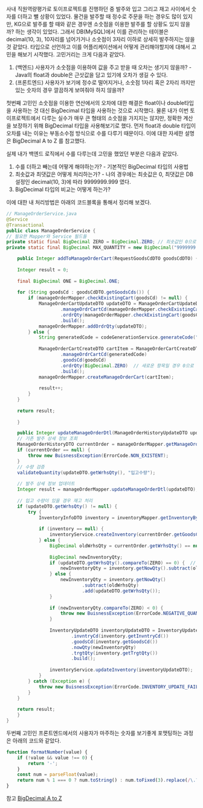 사내 직원역량평가로 토이프로젝트를 진행하던 중 발주와 입고 그리고 재고 사이에서 숫자를 더하고 뺄 상황이 있었다. 물건을 발주할 때 정수로 주문을 하는 경우도 많이 있지만, KG으로 발주를 할 때와 같은 경우엔
소숫점을 이용한 발주를 할 상황도 있지 않을까? 하는 생각이 있었다. 그래서 DB(MySQL)에서 이를 관리하는 테이블은 decimal(10, 3), 10자리를 넘어가거나 소숫점이 3자리 이하로 상세히 발주하지는
않을 것 같았다. 타입으로 선언하고 이를 어플리케이션에서 어떻게 관리해야할지에 대해서 고민을 해보기 시작했다.
고민거리는 크게 다음과 같았다.

1. (백엔드) 사용자가 소숫점을 이용하여 값을 주고 받을 때 오차는 생기지 않을까? - Java의 float과 double은 근삿값을 담고 있기에 오차가 생길 수 있다.
2. (프론트엔드) 사용자가 보기에 정수로 떨어지거나, 소숫점 1자리 혹은 2자리 까지만 있는 숫자의 경우 깔끔하게 보여줘야 하지 않을까?

첫번째 고민인 소숫점을 이용한 연산에서의 오차에 대한 해결은 float이나 double타입을 사용하는 것 대신 BigDecimal 타입을 사용하는 것으로 시작했다. 물론 내가 이번 토이프로젝트에서 다루는 실수가 매우
큰 형태의 소숫점을 가지지는 않지만, 정확한 계산을 보장하기 위해 BigDecimal 타입을 사용해보기로 했다. 먼저 float과 double 타입이 오차를 내는 이유는 부동소수점 방식으로 수를 다루기 때문이다.
이에 대한 자세한 설명은 BigDecimal A to Z 를 참고했다.

실제 내가 백엔드 로직에서 수를 다루는데 고민을 했었던 부분은 다음과 같았다.

1. 수를 더하고 빼는데 어떻게 해야하는가? - 기본적인 BigDecimal 타입의 사용법
2. 최솟값과 최댓값은 어떻게 처리하는가? - 나의 경우에는 최솟값은 0, 최댓값은 DB설정인 decimal(10, 3)에 따라 9999999.999 였다.
3. BigDecimal 타입의 비교는 어떻게 하는가?

이에 대한 내 처리방법은 아래의 코드블록을 통해서 정리해 보겠다.

```java
// ManageOrderService.java
@Service
@Transactional
public class ManageOrderService {
// 필요한 Mapper와 Service 필드들
private static final BigDecimal ZERO = BigDecimal.ZERO; // 최솟값인 0으로 사용하기 위한 상수
private static final BigDecimal MAX_QUANTITY = new BigDecimal("9999999.999"); // 최댓값으로 사용하기 위한 상수, 생성자 선언 방식을보면 알겠지만 문자열로 저장한다.

	public Integer addToManageOrderCart(RequestGoodsCdDTO goodsCdDTO) {  
  
    Integer result = 0;  
  
    final BigDecimal ONE = BigDecimal.ONE;  
  
    for (String goodsCd : goodsCdDTO.getGoodsCds()) {  
        if (manageOrderMapper.checkExistingCart(goodsCd) != null) {  
            ManageOrderCartUpdateDTO updateDTO = ManageOrderCartUpdateDTO.builder()  
                    .manageOrdrCartCd(manageOrderMapper.checkExistingCart(goodsCd).getManageOrdrCartCd())  
                    .ordrQty(manageOrderMapper.checkExistingCart(goodsCd).getOrdrQty().add(ONE))  // 카트에 항목이 존재할 경우 1 증가시키는 로직
                    .build();  
            manageOrderMapper.addOrdrQty(updateDTO);  
        } else {  
            String generatedCode = codeGenerationService.generateCode("CART");  
  
            ManageOrderCartCreateDTO cartItem = ManageOrderCartCreateDTO.builder()  
                    .manageOrdrCartCd(generatedCode)  
                    .goodsCd(goodsCd)  
                    .ordrQty(BigDecimal.ZERO)  // 새로운 항목일 경우 0으로 등록하는 로직
                    .build();  
            manageOrderMapper.createManageOrderCart(cartItem);  
  
            result++;  
        }  
    }  
  
    return result;  
  
	}

	public Integer updateManageOrderDtl(ManageOrderHistoryUpdateDTO updateDTO) {  
    // 기존 발주 상세 정보 조회  
    ManageOrderHistoryDTO currentOrder = manageOrderMapper.getManageOrderDetails(updateDTO.getManageOrdrDtlCd());  
    if (currentOrder == null) {  
        throw new BuisnessException(ErrorCode.NON_EXISTENT);  
    }  
    // 수량 검증  
    validateQuantity(updateDTO.getWrhsQty(), "입고수량");  
  
    // 발주 상세 정보 업데이트  
    Integer result = manageOrderMapper.updateManageOrderDtl(updateDTO);  
  
    // 입고 수량이 있을 경우 재고 처리  
    if (updateDTO.getWrhsQty() != null) {  
        try {  
            InventoryInfoDTO inventory = inventoryMapper.getInventoryByGoodsCd(currentOrder.getGoodsCd());  
  
            if (inventory == null) {  
                inventoryService.createInventory(currentOrder.getGoodsCd(), updateDTO.getWrhsQty());  
            } else {  
                BigDecimal oldWrhsQty = currentOrder.getWrhsQty() == null ? ZERO : currentOrder.getWrhsQty();  
  
                BigDecimal newInventoryQty;  
                if (updateDTO.getWrhsQty().compareTo(ZERO) == 0) {  // 소숫점은 제외한 수가 0인지 비교하는 부분
                    newInventoryQty = inventory.getNowQty().subtract(oldWrhsQty);  
                } else {  
                    newInventoryQty = inventory.getNowQty()  
                            .subtract(oldWrhsQty)  
                            .add(updateDTO.getWrhsQty());  
                }  
  
                if (newInventoryQty.compareTo(ZERO) < 0) {  
                    throw new BuisnessException(ErrorCode.NEGATIVE_QUANTITY_NOT_ALLOWED);  
                }  
  
                InventoryUpdateDTO inventoryUpdateDTO = InventoryUpdateDTO.builder()  
                        .invntryCd(inventory.getInvntryCd())  
                        .goodsCd(inventory.getGoodsCd())  
                        .nowQty(newInventoryQty)  
                        .trgtQty(inventory.getTrgtQty())  
                        .build();  
  
                inventoryService.updateInventory(inventoryUpdateDTO);  
            }  
        } catch (Exception e) {  
            throw new BuisnessException(ErrorCode.INVENTORY_UPDATE_FAILED);  
        }  
    }  
  
    return result;  
	}
}
```
두번째 고민인 프론트엔드에서의 사용자가 마주하는 숫자를 보기좋게 포맷팅하는 과정은 아래의 코드와 같았다.

```javascript
function formatNumber(value) {
	if (!value && value !== 0) {
		return '-';
	}
	const num = parseFloat(value);
	return num % 1 === 0 ? num.toString() : num.toFixed(3).replace(/\.?0+$/, ''); // 소숫점이 없을 경우 toString으로 정수부를 보여주고, 그렇지 않을 경우(소숫점이 있는 경우)에는 소수점 3자리까지 표시하고 끝에있는 불필요한 0들을 제거한다.
}
```
참고 [BigDecimal A to Z](https://dev.gmarket.com/75)